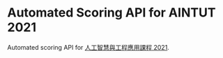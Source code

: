 # Automated Scoring API for AINTUT 2021

Automated scoring API for [人工智慧與工程應用課程 2021](https://aintut.github.io/2021/).

